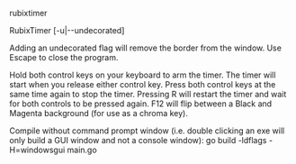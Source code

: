 rubixtimer

RubixTimer [-u|--undecorated]

Adding an undecorated flag will remove the border from the window.
Use Escape to close the program.

Hold both control keys on your keyboard to arm the timer.
The timer will start when you release either control key.
Press both control keys at the same time again to stop the timer.
Pressing R will restart the timer and wait for both controls to be pressed again.
F12 will flip between a Black and Magenta background (for use as a chroma key).

Compile without command prompt window (i.e. double clicking an exe will only build a GUI window and not a console window): go build -ldflags -H=windowsgui main.go